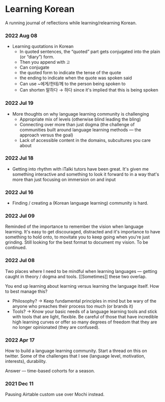 # Learning Korean 

A running journal of reflections while learning/relearning Korean. 

### 2022 Aug 08

- Learning quotations in Korean 
   -  In quoted sentences, the “quoted” part gets conjugated into the plain (or “diary”) form. 
   -  Then you append with `고`
   -  Can conjugate 
     -  the quoted form to indicate the tense of the quote
     -  the ending to indicate when the quote was spoken said
   -  Can use ~에게/한테/께 to the person being spoken to
   -  Can shorten 말하다 → 하다 since it's implied that this is being spoken



### 2022 Jul 19

- More thoughts on why language learning community is challenging 
  -  Appropriate mix of levels (otherwise blind leading the bling) 
  -  Connecting over more than just dogma (the challenge of communities built around language learning methods — the approach versus the goal)
  -  Lack of accessible content in the domains, subcultures you care about

### 2022 Jul 18
- Getting into rhythm with iTalki tutors have been great. It's given me something interactive and something to look it forward to in a way that's more than just focusing on immersion on and input

### 2022 Jul 16 

- Finding / creating a (Korean language learning) community is hard. 

### 2022 Jul 09 

Reminded of the importance to remember the vision when language learning. It's easy to get discouraged, distracted and it's importance to have something to hold onto, to movitate you to keep going when you're just grinding. Still looking for the best format to document my vision. To be continued. 

### 2022 Jul 08

Two places where I need to be mindful when learning languages — getting caught in theory / dogma and tools. [[Sometimes]] these two overlap. 

You end up learning about learning versus learning the language itself. How to best manage this? 

- Philosophy? → Keep fundamental principles in mind but be wary of the anyone who preaches their process too much (or brands it)
- Tools?  → Know your basic needs of a language learning tools and stick with tools that are light, flexible. Be careful of those that have incredible high learning curves or offer so many degrees of freedom that they are no longer opinionated (they are confused). 

### 2022 Apr 17 

How to build a language learning community. Start a thread on this on twitter. Some of the challenges that I see (language level, motivation, interests), durability.

Answer — time-based cohorts for a season.


### 2021 Dec 11 

Pausing Airtable custom use over Mochi instead. 
